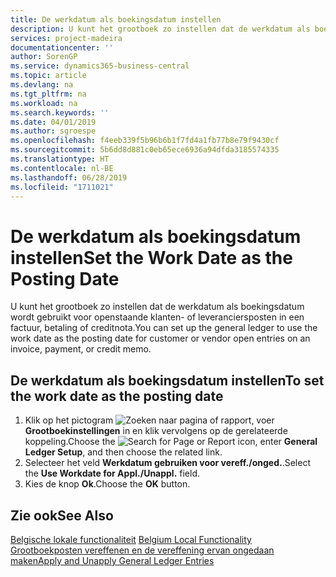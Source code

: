 ```yaml
---
title: De werkdatum als boekingsdatum instellen
description: U kunt het grootboek zo instellen dat de werkdatum als boekingsdatum wordt gebruikt voor openstaande klanten- of leveranciersposten in een factuur, betaling of creditnota.
services: project-madeira
documentationcenter: ''
author: SorenGP
ms.service: dynamics365-business-central
ms.topic: article
ms.devlang: na
ms.tgt_pltfrm: na
ms.workload: na
ms.search.keywords: ''
ms.date: 04/01/2019
ms.author: sgroespe
ms.openlocfilehash: f4eeb339f5b96b6b1f7fd4a1fb77b8e79f9430cf
ms.sourcegitcommit: 5b6dd8d881c0eb65ece6936a94dfda3185574335
ms.translationtype: HT
ms.contentlocale: nl-BE
ms.lasthandoff: 06/28/2019
ms.locfileid: "1711021"
---
```

# <a name="set-the-work-date-as-the-posting-date"></a><span data-ttu-id="ee1d5-103">De werkdatum als boekingsdatum instellen</span><span class="sxs-lookup"><span data-stu-id="ee1d5-103">Set the Work Date as the Posting Date</span></span>
<span data-ttu-id="ee1d5-104">U kunt het grootboek zo instellen dat de werkdatum als boekingsdatum wordt gebruikt voor openstaande klanten- of leveranciersposten in een factuur, betaling of creditnota.</span><span class="sxs-lookup"><span data-stu-id="ee1d5-104">You can set up the general ledger to use the work date as the posting date for customer or vendor open entries on an invoice, payment, or credit memo.</span></span>  

## <a name="to-set-the-work-date-as-the-posting-date"></a><span data-ttu-id="ee1d5-105">De werkdatum als boekingsdatum instellen</span><span class="sxs-lookup"><span data-stu-id="ee1d5-105">To set the work date as the posting date</span></span>  

1.  <span data-ttu-id="ee1d5-106">Klik op het pictogram ![Zoeken naar pagina of rapport](../../media/ui-search/search_small.png "pictogram Zoeken naar pagina of rapport"), voer **Grootboekinstellingen** in en klik vervolgens op de gerelateerde koppeling.</span><span class="sxs-lookup"><span data-stu-id="ee1d5-106">Choose the ![Search for Page or Report](../../media/ui-search/search_small.png "Search for Page or Report icon") icon, enter **General Ledger Setup**, and then choose the related link.</span></span>  
2.  <span data-ttu-id="ee1d5-107">Selecteer het veld **Werkdatum gebruiken voor vereff./onged.**.</span><span class="sxs-lookup"><span data-stu-id="ee1d5-107">Select the **Use Workdate for Appl./Unappl.** field.</span></span>  
3.  <span data-ttu-id="ee1d5-108">Kies de knop **Ok**.</span><span class="sxs-lookup"><span data-stu-id="ee1d5-108">Choose the **OK** button.</span></span>  

## <a name="see-also"></a><span data-ttu-id="ee1d5-109">Zie ook</span><span class="sxs-lookup"><span data-stu-id="ee1d5-109">See Also</span></span>  
 <span data-ttu-id="ee1d5-110">[Belgische lokale functionaliteit](belgium-local-functionality.md) </span><span class="sxs-lookup"><span data-stu-id="ee1d5-110">[Belgium Local Functionality](belgium-local-functionality.md) </span></span>  
 [<span data-ttu-id="ee1d5-111">Grootboekposten vereffenen en de vereffening ervan ongedaan maken</span><span class="sxs-lookup"><span data-stu-id="ee1d5-111">Apply and Unapply General Ledger Entries</span></span>](how-to-apply-and-unapply-general-ledger-entries.md)
